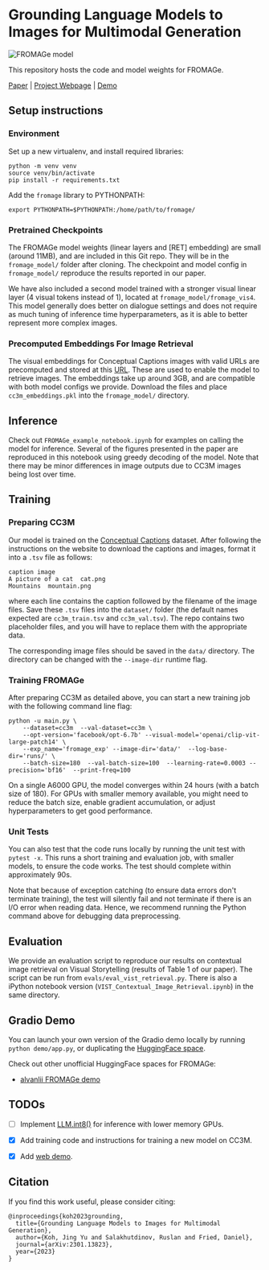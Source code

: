 # Grounding Language Models to Images for Multimodal Generation

![FROMAGe model](./teaser.png)

This repository hosts the code and model weights for FROMAGe.

[Paper](https://arxiv.org/abs/2301.13823) | [Project Webpage](https://jykoh.com/fromage) | [Demo](https://huggingface.co/spaces/jykoh/fromage)


## Setup instructions

### Environment
Set up a new virtualenv, and install required libraries:
```
python -m venv venv
source venv/bin/activate
pip install -r requirements.txt
```

Add the `fromage` library to PYTHONPATH:
```
export PYTHONPATH=$PYTHONPATH:/home/path/to/fromage/
```

### Pretrained Checkpoints

The FROMAGe model weights (linear layers and [RET] embedding) are small (around 11MB), and are included in this Git repo. They will be in the `fromage_model/` folder after cloning. The checkpoint and model config in `fromage_model/` reproduce the results reported in our paper.

We have also included a second model trained with a stronger visual linear layer (4 visual tokens instead of 1), located at `fromage_model/fromage_vis4`. This model generally does better on dialogue settings and does not require as much tuning of inference time hyperparameters, as it is able to better represent more complex images.

### Precomputed Embeddings For Image Retrieval

The visual embeddings for Conceptual Captions images with valid URLs are precomputed and stored at this [URL](https://drive.google.com/file/d/1wMojZNqEwApNlsCZVvSgQVtZLgbeLoKi/view?usp=share_link). These are used to enable the model to retrieve images. The embeddings take up around 3GB, and are compatible with both model configs we provide. Download the files and place `cc3m_embeddings.pkl` into the `fromage_model/` directory.


## Inference

Check out `FROMAGe_example_notebook.ipynb` for examples on calling the model for inference. Several of the figures presented in the paper are reproduced in this notebook using greedy decoding of the model. Note that there may be minor differences in image outputs due to CC3M images being lost over time.


## Training

### Preparing CC3M

Our model is trained on the [Conceptual Captions](https://ai.google.com/research/ConceptualCaptions) dataset. After following the instructions on the website to download the captions and images, format it into a `.tsv` file as follows:

```
caption image
A picture of a cat  cat.png
Mountains  mountain.png
```
where each line contains the caption followed by the filename of the image files. Save these `.tsv` files into the `dataset/` folder (the default names expected are `cc3m_train.tsv` and `cc3m_val.tsv`). The repo contains two placeholder files, and you will have to replace them with the appropriate data.

The corresponding image files should be saved in the `data/` directory. The directory can be changed with the `--image-dir` runtime flag.


### Training FROMAGe

After preparing CC3M as detailed above, you can start a new training job with the following command line flag:

```
python -u main.py \
    --dataset=cc3m  --val-dataset=cc3m \
    --opt-version='facebook/opt-6.7b' --visual-model='openai/clip-vit-large-patch14' \
    --exp_name='fromage_exp' --image-dir='data/'  --log-base-dir='runs/' \
    --batch-size=180  --val-batch-size=100  --learning-rate=0.0003 --precision='bf16'  --print-freq=100
```

On a single A6000 GPU, the model converges within 24 hours (with a batch size of 180). For GPUs with smaller memory available, you might need to reduce the batch size, enable gradient accumulation, or adjust hyperparameters to get good performance.


### Unit Tests

You can also test that the code runs locally by running the unit test with `pytest -x`. This runs a short training and evaluation job, with smaller models, to ensure the code works. The test should complete within approximately 90s.

Note that because of exception catching (to ensure data errors don't terminate training), the test will silently fail and not terminate if there is an I/O error when reading data. Hence, we recommend running the Python command above for debugging data preprocessing.


## Evaluation

We provide an evaluation script to reproduce our results on contextual image retrieval on Visual Storytelling (results of Table 1 of our paper). The script can be run from `evals/eval_vist_retrieval.py`. There is also a iPython notebook version (`VIST_Contextual_Image_Retrieval.ipynb`) in the same directory.


## Gradio Demo

You can launch your own version of the Gradio demo locally by running `python demo/app.py`, or duplicating the [HuggingFace space](https://huggingface.co/spaces/jykoh/fromage).

Check out other unofficial HuggingFace spaces for FROMAGe:
- [alvanlii FROMAGe demo](https://huggingface.co/spaces/alvanlii/FROMAGe)


## TODOs

- [ ] Implement [LLM.int8()](https://arxiv.org/abs/2208.07339) for inference with lower memory GPUs.
- [x] Add training code and instructions for training a new model on CC3M.
- [x] Add [web demo](https://huggingface.co/spaces/jykoh/fromage).



## Citation

If you find this work useful, please consider citing:

```
@inproceedings{koh2023grounding,
  title={Grounding Language Models to Images for Multimodal Generation},
  author={Koh, Jing Yu and Salakhutdinov, Ruslan and Fried, Daniel},
  journal={arXiv:2301.13823},
  year={2023}
}
```